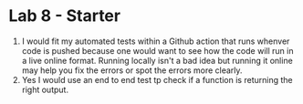# Lab 8 - Starter
1) I would fit my automated tests within a Github action that runs whenver code is pushed because one would want to see how the code will run in a live online format. Running locally isn't a bad idea but running it online may help you fix the errors or spot the errors more clearly.
2) Yes I would use an end to end test tp check if a function is returning the right output.
